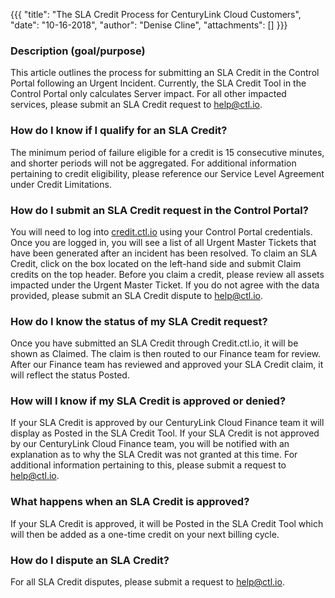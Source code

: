 {{{
  "title": "The SLA Credit Process for CenturyLink Cloud Customers",
  "date": "10-16-2018",
  "author": "Denise Cline",
  "attachments": []
}}}

### Description (goal/purpose)

This article outlines the process for submitting an SLA Credit in the Control Portal following an Urgent Incident. Currently, the SLA Credit Tool in the Control Portal only calculates Server impact. For all other impacted services, please submit an SLA Credit request to help@ctl.io.

### How do I know if I qualify for an SLA Credit?

The minimum period of failure eligible for a credit is 15 consecutive minutes, and shorter periods will not be aggregated. For additional information pertaining to credit eligibility, please reference our Service Level Agreement under Credit Limitations.

### How do I submit an SLA Credit request in the Control Portal?

You will need to log into [credit.ctl.io](https://credit.ctl.io) using your Control Portal credentials. Once you are logged in, you will see a list of all Urgent Master Tickets that have been generated after an incident has been resolved. To claim an SLA Credit, click on the box located on the left-hand side and submit Claim credits on the top header. Before you claim a credit, please review all assets impacted under the Urgent Master Ticket. If you do not agree with the data provided, please submit an SLA Credit dispute to [help@ctl.io](mailto:help@ctl.io).

### How do I know the status of my SLA Credit request?

Once you have submitted an SLA Credit through Credit.ctl.io, it will be shown as Claimed. The claim is then routed to our Finance team for review. After our Finance team has reviewed and approved your SLA Credit claim, it will reflect the status Posted.

### How will I know if my SLA Credit is approved or denied?

If your SLA Credit is approved by our CenturyLink Cloud Finance team it will display as Posted in the SLA Credit Tool. If your SLA Credit is not approved by our CenturyLink Cloud Finance team, you will be notified with an explanation as to why the SLA Credit was not granted at this time. For additional information pertaining to this, please submit a request to [help@ctl.io](mailto:help@ctl.io).

### What happens when an SLA Credit is approved?

If your SLA Credit is approved, it will be Posted in the SLA Credit Tool which will then be added as a one-time credit on your next billing cycle.

### How do I dispute an SLA Credit?

For all SLA Credit disputes, please submit a request to [help@ctl.io](mailto:help@ctl.io).
